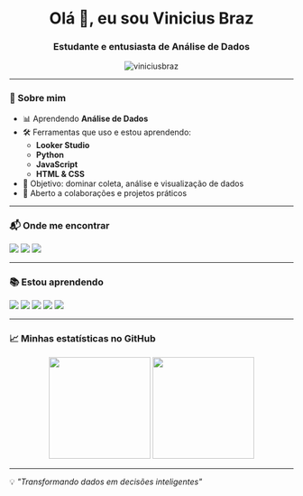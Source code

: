 <!-- Saudação -->
<h1 align="center">Olá 👋, eu sou Vinicius Braz</h1>
<h3 align="center">Estudante e entusiasta de Análise de Dados</h3>

<!-- Contador de visitantes -->
<p align="center">
  <img src="https://komarev.com/ghpvc/?username=viniciusbraz&label=Visualizações%20do%20perfil&color=0e75b6&style=flat" alt="viniciusbraz" />
</p>

---

### 🚀 Sobre mim
- 📊 Aprendendo **Análise de Dados**
- 🛠 Ferramentas que uso e estou aprendendo:
  - **Looker Studio**
  - **Python**
  - **JavaScript**
  - **HTML & CSS**
- 🎯 Objetivo: dominar coleta, análise e visualização de dados
- 🤝 Aberto a colaborações e projetos práticos

---

### 📬 Onde me encontrar
<p>
<a href="https://linkedin.com/in/seu-linkedin" target="_blank"><img src="https://img.shields.io/badge/-LinkedIn-%230077B5?style=for-the-badge&logo=linkedin&logoColor=white"></a>
<a href="mailto:seuemail@email.com"><img src="https://img.shields.io/badge/-Gmail-D14836?style=for-the-badge&logo=gmail&logoColor=white"></a>
<a href="https://github.com/viniciusbraz"><img src="https://img.shields.io/badge/-GitHub-181717?style=for-the-badge&logo=github&logoColor=white"></a>
</p>

---

### 📚 Estou aprendendo
<p>
  <img src="https://img.shields.io/badge/-Looker%20Studio-4285F4?style=for-the-badge&logo=googleanalytics&logoColor=white">
  <img src="https://img.shields.io/badge/-Python-3776AB?style=for-the-badge&logo=python&logoColor=white">
  <img src="https://img.shields.io/badge/-JavaScript-F7DF1E?style=for-the-badge&logo=javascript&logoColor=black">
  <img src="https://img.shields.io/badge/-HTML5-E34F26?style=for-the-badge&logo=html5&logoColor=white">
  <img src="https://img.shields.io/badge/-CSS3-1572B6?style=for-the-badge&logo=css3&logoColor=white">
</p>

---

### 📈 Minhas estatísticas no GitHub
<p align="center">
  <img height="180em" src="https://github-readme-stats.vercel.app/api?username=viniciusbraz&show_icons=true&theme=dracula&include_all_commits=true&count_private=true"/>
  <img height="180em" src="https://github-readme-stats.vercel.app/api/top-langs/?username=viniciusbraz&layout=compact&langs_count=7&theme=dracula"/>
</p>

---

💡 *"Transformando dados em decisões inteligentes"*
